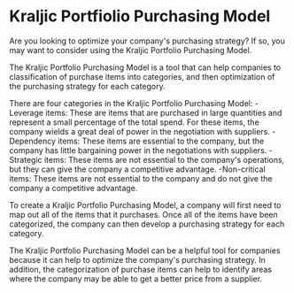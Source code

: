 # Kraljic Portfiolio Purchasing Model



Are you looking to optimize your company's purchasing strategy? If so, you may want to consider using the Kraljic Portfolio Purchasing Model.

The Kraljic Portfolio Purchasing Model is a tool that can help companies to classification of purchase items into categories, and then optimization of the purchasing strategy for each category. 

There are four categories in the Kraljic Portfolio Purchasing Model: 
-Leverage items: These are items that are purchased in large quantities and represent a small percentage of the total spend. For these items, the company wields a great deal of power in the negotiation with suppliers.
-Dependency items: These items are essential to the company, but the company has little bargaining power in the negotiations with suppliers.
-Strategic items: These items are not essential to the company's operations, but they can give the company a competitive advantage.
-Non-critical items: These items are not essential to the company and do not give the company a competitive advantage.

To create a Kraljic Portfolio Purchasing Model, a company will first need to map out all of the items that it purchases. Once all of the items have been categorized, the company can then develop a purchasing strategy for each category. 

The Kraljic Portfolio Purchasing Model can be a helpful tool for companies because it can help to optimize the company's purchasing strategy. In addition, the categorization of purchase items can help to identify areas where the company may be able to get a better price from a supplier.